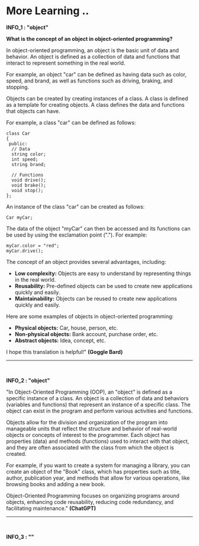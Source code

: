 # More Learning ..

**INFO_1 : "object"**

**What is the concept of an object in object-oriented programming?**

In object-oriented programming, an object is the basic unit of data and behavior. An object is defined as a collection of data and functions that interact to represent something in the real world.

For example, an object "car" can be defined as having data such as color, speed, and brand, as well as functions such as driving, braking, and stopping.

Objects can be created by creating instances of a class. A class is defined as a template for creating objects. A class defines the data and functions that objects can have.

For example, a class "car" can be defined as follows:

```
class Car
{
 public:
  // Data
  string color;
  int speed;
  string brand;

  // Functions
  void drive();
  void brake();
  void stop();
};
```

An instance of the class "car" can be created as follows:

```
Car myCar;
```

The data of the object "myCar" can then be accessed and its functions can be used by using the exclamation point ("."). For example:

```
myCar.color = "red";
myCar.drive();
```

The concept of an object provides several advantages, including:

- **Low complexity:** Objects are easy to understand by representing things in the real world.
- **Reusability:** Pre-defined objects can be used to create new applications quickly and easily.
- **Maintainability:** Objects can be reused to create new applications quickly and easily.

Here are some examples of objects in object-oriented programming:

- **Physical objects:** Car, house, person, etc.
- **Non-physical objects:** Bank account, purchase order, etc.
- **Abstract objects:** Idea, concept, etc.

I hope this translation is helpful!" **(Goggle Bard)**

---

<br>

**INFO_2 : "object"**

"In Object-Oriented Programming (OOP), an "object" is defined as a specific instance of a class. An object is a collection of data and behaviors (variables and functions) that represent an instance of a specific class. The object can exist in the program and perform various activities and functions.

Objects allow for the division and organization of the program into manageable units that reflect the structure and behavior of real-world objects or concepts of interest to the programmer. Each object has properties (data) and methods (functions) used to interact with that object, and they are often associated with the class from which the object is created.

For example, if you want to create a system for managing a library, you can create an object of the "Book" class, which has properties such as title, author, publication year, and methods that allow for various operations, like browsing books and adding a new book.

Object-Oriented Programming focuses on organizing programs around objects, enhancing code reusability, reducing code redundancy, and facilitating maintenance." **(ChatGPT)**

---

<br>

**INFO_3 : ""**
